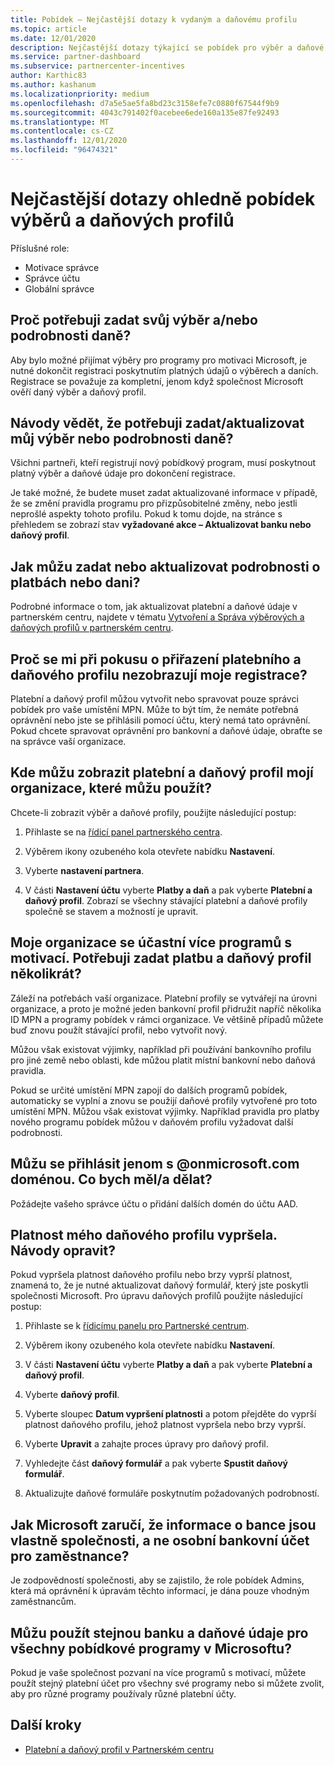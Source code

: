 ```yaml
---
title: Pobídek – Nejčastější dotazy k vydaným a daňovému profilu
ms.topic: article
ms.date: 12/01/2020
description: Nejčastější dotazy týkající se pobídek pro výběr a daňové profily Otázky zahrnují, proč nemůžete zobrazit váš výběr a daňové profily a co dělat.
ms.service: partner-dashboard
ms.subservice: partnercenter-incentives
author: Karthic83
ms.author: kashanum
ms.localizationpriority: medium
ms.openlocfilehash: d7a5e5ae5fa8bd23c3158efe7c0880f67544f9b9
ms.sourcegitcommit: 4043c791402f0acebee6ede160a135e87fe92493
ms.translationtype: MT
ms.contentlocale: cs-CZ
ms.lasthandoff: 12/01/2020
ms.locfileid: "96474321"
---
```

# <a name="frequently-asked-questions-regarding-incentives-payout-and-tax-profiles"></a>Nejčastější dotazy ohledně pobídek výběrů a daňových profilů

Příslušné role:

- Motivace správce
- Správce účtu
- Globální správce

## <a name="why-do-i-need-to-provide-my-payout-andor-tax-details"></a>Proč potřebuji zadat svůj výběr a/nebo podrobnosti daně?

Aby bylo možné přijímat výběry pro programy pro motivaci Microsoft, je nutné dokončit registraci poskytnutím platných údajů o výběrech a daních. Registrace se považuje za kompletní, jenom když společnost Microsoft ověří daný výběr a daňový profil.

## <a name="how-do-i-know-that-i-need-to-provideupdate-my-payout-andor-tax-details"></a>Návody vědět, že potřebuji zadat/aktualizovat můj výběr nebo podrobnosti daně?

Všichni partneři, kteří registrují nový pobídkový program, musí poskytnout platný výběr a daňové údaje pro dokončení registrace.

Je také možné, že budete muset zadat aktualizované informace v případě, že se změní pravidla programu pro přizpůsobitelné změny, nebo jestli neprošlé aspekty tohoto profilu. Pokud k tomu dojde, na stránce s přehledem se zobrazí stav **vyžadované akce – Aktualizovat banku nebo daňový profil**.

## <a name="how-do-i-provide-update-my-payout-and-or-tax-details"></a>Jak můžu zadat nebo aktualizovat podrobnosti o platbách nebo dani?

Podrobné informace o tom, jak aktualizovat platební a daňové údaje v partnerském centru, najdete v tématu [Vytvoření a Správa výběrových a daňových profilů v partnerském centru](./incentives-create-and-manage-your-payout-and-tax-profiles.md).

## <a name="why-dont-i-see-my-enrollments-when-i-go-to-assign-my-payout-and-tax-profile"></a>Proč se mi při pokusu o přiřazení platebního a daňového profilu nezobrazují moje registrace?

Platební a daňový profil můžou vytvořit nebo spravovat pouze správci pobídek pro vaše umístění MPN. Může to být tím, že nemáte potřebná oprávnění nebo jste se přihlásili pomocí účtu, který nemá tato oprávnění. Pokud chcete spravovat oprávnění pro bankovní a daňové údaje, obraťte se na správce vaší organizace.

## <a name="where-can-i-see-the-payout-and-tax-profiles-for-my-organization-that-i-can-use"></a>Kde můžu zobrazit platební a daňový profil mojí organizace, které můžu použít?

Chcete-li zobrazit výběr a daňové profily, použijte následující postup:

1. Přihlaste se na [řídicí panel partnerského centra](https://partner.microsoft.com/dashboard).

2. Výběrem ikony ozubeného kola otevřete nabídku **Nastavení**.

3. Vyberte **nastavení partnera**.

4. V části **Nastavení účtu** vyberte **Platby a daň** a pak vyberte **Platební a daňový profil**. Zobrazí se všechny stávající platební a daňové profily společně se stavem a možností je upravit.

## <a name="my-organization-is-participating-in-multiple-incentive-programs-do-i-need-to-provide-my-payment-and-tax-profile-multiple-times"></a>Moje organizace se účastní více programů s motivací. Potřebuji zadat platbu a daňový profil několikrát?

Záleží na potřebách vaší organizace. Platební profily se vytvářejí na úrovni organizace, a proto je možné jeden bankovní profil přidružit napříč několika ID MPN a programy pobídek v rámci organizace. Ve většině případů můžete buď znovu použít stávající profil, nebo vytvořit nový.

Můžou však existovat výjimky, například při používání bankovního profilu pro jiné země nebo oblasti, kde můžou platit místní bankovní nebo daňová pravidla.

Pokud se určité umístění MPN zapojí do dalších programů pobídek, automaticky se vyplní a znovu se použijí daňové profily vytvořené pro toto umístění MPN. Můžou však existovat výjimky. Například pravidla pro platby nového programu pobídek můžou v daňovém profilu vyžadovat další podrobnosti.  

## <a name="im-only-able-to-sign-in-with-my-onmicrosoftcom-domain-what-should-i-do"></a>Můžu se přihlásit jenom s @onmicrosoft.com doménou. Co bych měl/a dělat?

Požádejte vašeho správce účtu o přidání dalších domén do účtu AAD.

## <a name="my-tax-profile-has-expired-how-do-i-fix-this"></a>Platnost mého daňového profilu vypršela. Návody opravit?

Pokud vypršela platnost daňového profilu nebo brzy vyprší platnost, znamená to, že je nutné aktualizovat daňový formulář, který jste poskytli společnosti Microsoft. Pro úpravu daňových profilů použijte následující postup:

1. Přihlaste se k [řídicímu panelu pro Partnerské centrum](https://partner.microsoft.com/dashboard/).

2. Výběrem ikony ozubeného kola otevřete nabídku **Nastavení**.

3. V části **Nastavení účtu** vyberte **Platby a daň** a pak vyberte **Platební a daňový profil**.

4. Vyberte **daňový profil**.

5. Vyberte sloupec **Datum vypršení platnosti** a potom přejděte do vyprší platnost daňového profilu, jehož platnost vypršela nebo brzy vyprší.

6. Vyberte **Upravit** a zahajte proces úpravy pro daňový profil.

7. Vyhledejte část **daňový formulář** a pak vyberte **Spustit daňový formulář**.

8. Aktualizujte daňové formuláře poskytnutím požadovaných podrobností.

## <a name="how-does-microsoft-ensure-that-the-bank-information-is-indeed-that-of-the-company-and-not-a-personal-bank-account-for-an-employee"></a>Jak Microsoft zaručí, že informace o bance jsou vlastně společnosti, a ne osobní bankovní účet pro zaměstnance?

Je zodpovědností společnosti, aby se zajistilo, že role pobídek Admins, která má oprávnění k úpravám těchto informací, je dána pouze vhodným zaměstnancům.

## <a name="can-i-use-the-same-bank-and-tax-details-for-all-incentive-programs-at-microsoft"></a>Můžu použít stejnou banku a daňové údaje pro všechny pobídkové programy v Microsoftu?

Pokud je vaše společnost pozvaní na více programů s motivací, můžete použít stejný platební účet pro všechny své programy nebo si můžete zvolit, aby pro různé programy používaly různé platební účty.

## <a name="next-steps"></a>Další kroky

- [Platební a daňový profil v Partnerském centru](incentives-create-and-manage-your-payout-and-tax-profiles.md)